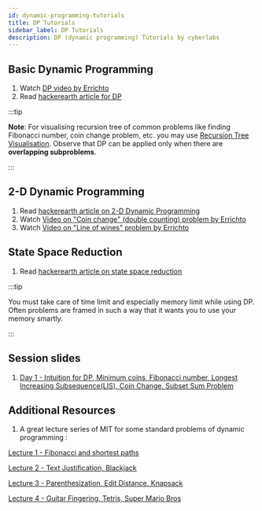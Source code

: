 ```yaml
---
id: dynamic-programming-tutorials
title: DP Tutorials
sidebar_label: DP Tutorials
description: DP (dynamic programming) Tutorials by cyberlabs
---
```


## Basic Dynamic Programming

1. Watch [DP video by Errichto](https://www.youtube.com/watch?v=YBSt1jYwVfU)
2. Read [hackerearth article for DP](https://www.hackerearth.com/practice/algorithms/dynamic-programming/introduction-to-dynamic-programming-1/tutorial/)

:::tip

**Note**: For visualising recursion tree of common problems like finding Fibonacci number, coin change problem, etc. you may use [Recursion Tree Visualisation](https://recursion.now.sh/). Observe that DP can be applied only when there are **overlapping subproblems**.

:::

## 2-D Dynamic Programming

1. Read [hackerearth article on 2-D Dynamic Programming](https://www.hackerearth.com/practice/algorithms/dynamic-programming/2-dimensional/tutorial/)
2. Watch [Video on "Coin change" (double counting) problem by Errichto](https://www.youtube.com/watch?v=1mtvm2ubHCY)
3. Watch [Video on "Line of wines" problem by Errichto](https://www.youtube.com/watch?v=pwpOC1dph6U)

## State Space Reduction

1. Read [hackerearth article on state space reduction](https://www.hackerearth.com/practice/algorithms/dynamic-programming/state-space-reduction/tutorial/)

:::tip

You must take care of time limit and especially memory limit while using DP. Often problems are framed in such a way that it wants you to use your memory smartly.  

:::

## Session slides

1. [Day 1 - Intuition for DP, Minimum coins, Fibonacci number, Longest Increasing Subsequence(LIS), Coin Change, Subset Sum Problem](https://docs.google.com/document/d/1l_dbQAeIqfNJtV0KH4aEPdbcgJvg-H2i0YHAKw2x0qo/)

## Additional Resources

1. A great lecture series of MIT for some standard problems of dynamic programming :

  [Lecture 1 - Fibonacci and shortest paths](https://www.youtube.com/watch?v=OQ5jsbhAv_M&index=1&list=PLfMspJ0TLR5HRFu2kLh3U4mvStMO8QURm)

  [Lecture 2 - Text Justification, Blackjack](https://www.youtube.com/watch?v=ENyox7kNKeY&index=2&list=PLfMspJ0TLR5HRFu2kLh3U4mvStMO8QURm)

  [Lecture 3 - Parenthesization, Edit Distance, Knapsack](https://www.youtube.com/watch?v=ocZMDMZwhCY)

  [Lecture 4 - Guitar Fingering, Tetris, Super Mario Bros](https://www.youtube.com/watch?v=tp4_UXaVyx8&list=PLfMspJ0TLR5HRFu2kLh3U4mvStMO8QURm&index=4)
